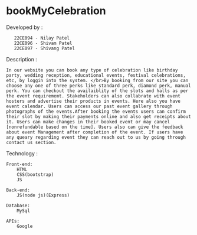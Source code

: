 # bookMyCelebration
Developed by : 

       22CE094 - Nilay Patel
       22CE096 - Shivam Patel
       22CE097 - Shivang Patel

Description : 

	In our website you can book any type of celebration like birthday party, wedding reception, educational events, festival celebrations, etc, by loggin into the system. </br>By booking from our site you can choose any one of three perks like standard perk, diamond perk, manual perk. You can checkout the availaiblity of the slots and halls as per the event requirememt. Stakeholders can also collabrate with event hosters and advertise their products in events. Here also you have event calendar. Users can access our past event gallery through photographs of the events.After booking the events users can confirm their slot by making their payments online and also get receipts about it. Users can make changes in their booked event or may cancel [nonrefundable based on the time]. Users also can give the feedback about event Management after completion of the event. If users have any queary regarding event they can reach out to us by going through contact us section.


Technology : 

	Front-end:
		HTML
		CSS(bootstrap)
		JS
	
	Back-end:
		JS(node js)(Express)

	Database:
		MySql

	APIs:
		Google 
